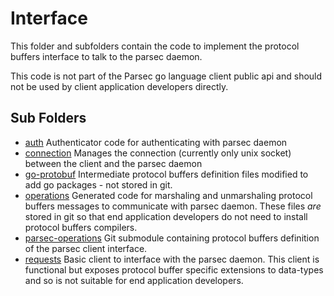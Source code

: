 # Interface 
This folder and subfolders contain the code to implement the protocol buffers interface to talk to the parsec daemon.  

This code is not part of the Parsec go language client public api and should not be used by client application developers directly.

## Sub Folders

- [auth](https://github.com/parallaxsecond/parsec-client-go/tree/master/interface/auth) Authenticator code for authenticating with parsec daemon
- [connection](https://github.com/parallaxsecond/parsec-client-go/tree/master/interface/connection) Manages the connection (currently only unix socket) between the client and the parsec daemon
- [go-protobuf](https://github.com/parallaxsecond/parsec-client-go/tree/master/interface/go-protobuf) Intermediate protocol buffers definition files modified to add go packages - not stored in git.
- [operations](https://github.com/parallaxsecond/parsec-client-go/tree/master/interface/operations) Generated code for marshaling and unmarshaling protocol buffers messages to communicate with parsec daemon.  These files *are* stored in git so that end application developers do not need to install protocol buffers compilers.
- [parsec-operations](https://github.com/parallaxsecond/parsec-client-go/tree/master/interface/parsec-operations)  Git submodule containing protocol buffers definition of the parsec client interface.
- [requests](https://github.com/parallaxsecond/parsec-client-go/tree/master/interface/requests) Basic client to interface with the parsec daemon.  This client is functional but exposes protocol buffer specific extensions to data-types and so is not suitable for end application developers. 

